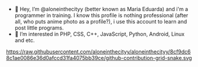 - 👋 Hey, I’m @aloneinthecityy (better known as Maria Eduarda) and i'm a programmer in training. I know this profile is nothing professional 
(after all, who puts anime photo as a profile?), i use this account to learn and post little programs.
- 👀 I’m interested in PHP, CSS, C++, JavaScript, Python, Android, Linux and etc.


https://raw.githubusercontent.com/aloneinthecityy/aloneinthecityy/8cf9dc68c1ae0086e36d0afccd31fa4075bb39ce/github-contribution-grid-snake.svg

<!---
aloneinthecityy/aloneinthecityy is a ✨ special ✨ repository because its `README.md` (this file) appears on your GitHub profile.
You can click the Preview link to take a look at your changes.
--->
